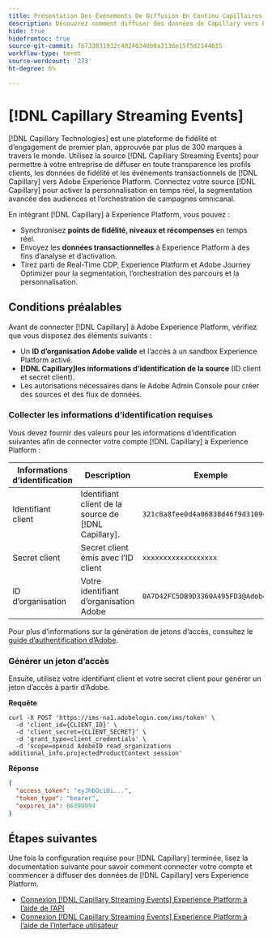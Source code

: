 ```yaml
---
title: Présentation Des Événements De Diffusion En Continu Capillaires
description: Découvrez comment diffuser des données de Capillary vers Experience Platform.
hide: true
hidefromtoc: true
source-git-commit: 7b733831932c48240340b0a2136e15f5d2144635
workflow-type: tm+mt
source-wordcount: '273'
ht-degree: 6%

---
```


# [!DNL Capillary Streaming Events]

[!DNL Capillary Technologies] est une plateforme de fidélité et d’engagement de premier plan, approuvée par plus de 300 marques à travers le monde. Utilisez la source [!DNL Capillary Streaming Events] pour permettre à votre entreprise de diffuser en toute transparence les profils clients, les données de fidélité et les événements transactionnels de [!DNL Capillary] vers Adobe Experience Platform. Connectez votre source [!DNL Capillary] pour activer la personnalisation en temps réel, la segmentation avancée des audiences et l’orchestration de campagnes omnicanal.

En intégrant [!DNL Capillary] à Experience Platform, vous pouvez :

* Synchronisez **points de fidélité, niveaux et récompenses** en temps réel.
* Envoyez les **données transactionnelles** à Experience Platform à des fins d’analyse et d’activation.
* Tirez parti de Real-Time CDP, Experience Platform et Adobe Journey Optimizer pour la segmentation, l’orchestration des parcours et la personnalisation.

## Conditions préalables

Avant de connecter [!DNL Capillary] à Adobe Experience Platform, vérifiez que vous disposez des éléments suivants :

* Un **ID d’organisation Adobe valide** et l’accès à un sandbox Experience Platform activé.
* **[!DNL Capillary]les informations d’identification de la source** (ID client et secret client).
* Les autorisations nécessaires dans le Adobe Admin Console pour créer des sources et des flux de données.

### Collecter les informations d’identification requises

Vous devez fournir des valeurs pour les informations d’identification suivantes afin de connecter votre compte [!DNL Capillary] à Experience Platform :

| Informations d’identification | Description | Exemple |
| --- | --- | --- |
| Identifiant client | Identifiant client de la source de [!DNL Capillary]. | `321c8a8fee0d4a06838d46f9d3109e8a` |
| Secret client | Secret client émis avec l’ID client | `xxxxxxxxxxxxxxxxxx` |
| ID d’organisation | Votre identifiant d’organisation Adobe | `0A7D42FC5DB9D3360A495FD3@AdobeOrg` |

Pour plus d’informations sur la génération de jetons d’accès, consultez le [guide d’authentification d’Adobe](https://developer.adobe.com/developer-console/docs/guides/authentication/).

### Générer un jeton d’accès

Ensuite, utilisez votre identifiant client et votre secret client pour générer un jeton d’accès à partir d’Adobe.

**Requête**

```shell
curl -X POST 'https://ims-na1.adobelogin.com/ims/token' \
  -d 'client_id={CLIENT_ID}' \
  -d 'client_secret={CLIENT_SECRET}' \
  -d 'grant_type=client_credentials' \
  -d 'scope=openid AdobeID read_organizations additional_info.projectedProductContext session'
```

**Réponse**

```json
{
  "access_token": "eyJhbGciOi...",
  "token_type": "bearer",
  "expires_in": 86399994
}
```

## Étapes suivantes

Une fois la configuration requise pour [!DNL Capillary] terminée, lisez la documentation suivante pour savoir comment connecter votre compte et commencer à diffuser des données de [!DNL Capillary] vers Experience Platform.

* [Connexion  [!DNL Capillary Streaming Events]  Experience Platform à l’aide de l’API](../../tutorials/api/create/loyalty/capillary.md)
* [Connexion  [!DNL Capillary Streaming Events]  Experience Platform à l’aide de l’interface utilisateur](../../tutorials/ui/create/loyalty/capillary.md)